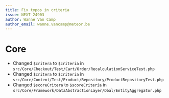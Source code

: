 ```yaml
---
title: Fix typos in criteria
issue: NEXT-24903
author: Wanne Van Camp
author_email: wanne.vancamp@meteor.be
---
```


# Core
* Changed `$critera` to `$criteria` in `src/Core/Checkout/Test/Cart/Order/RecalculationServiceTest.php`
* Changed `$critera` to `$criteria` in `src/Core/Content/Test/Product/Repository/ProductRepositoryTest.php`
* Changed `$scoreCritera` to `$scoreCriteria` in `src/Core/Framework/DataAbstractionLayer/Dbal/EntityAggregator.php`
